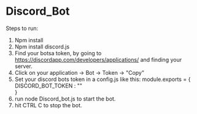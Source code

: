 # Discord_Bot

Steps to run:
1. Npm install
2. Npm install discord.js
3. Find your botsa token, by going to https://discordapp.com/developers/applications/ and finding your server.
4. Click on your application -> Bot -> Token -> "Copy"
5. Set your discord bots token in a config.js like this: 
    module.exports = {
        DISCORD_BOT_TOKEN : ""   
    }
6. run node Discord_bot.js to start the bot.
7. hit CTRL C to stop the bot.